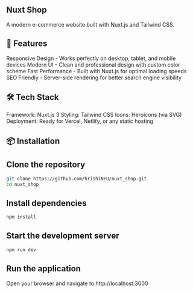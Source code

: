 ## Nuxt Shop
A modern e-commerce website built with Nuxt.js and Tailwind CSS.

## 🚀 Features
Responsive Design - Works perfectly on desktop, tablet, and mobile devices
Modern UI - Clean and professional design with custom color scheme
Fast Performance - Built with Nuxt.js for optimal loading speeds
SEO Friendly - Server-side rendering for better search engine visibility

## 🛠️ Tech Stack

Framework: Nuxt.js 3
Styling: Tailwind CSS
Icons: Heroicons (via SVG)
Deployment: Ready for Vercel, Netlify, or any static hosting

## 📦 Installation

## Clone the repository

```bash
git clone https://github.com/hrishiNEU/nuxt_shop.git
cd nuxt_shop
```
## Install dependencies
```bash
npm install
```

## Start the development server
```bash
npm run dev
```

## Run the application
Open your browser and navigate to http://localhost:3000
